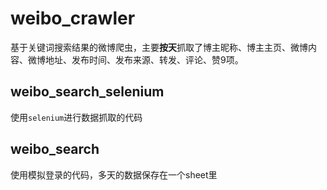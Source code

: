 # weibo_crawler
基于关键词搜索结果的微博爬虫，主要**按天**抓取了博主昵称、博主主页、微博内容、微博地址、发布时间、发布来源、转发、评论、赞9项。

## weibo_search_selenium
使用`selenium`进行数据抓取的代码

## weibo_search
使用模拟登录的代码，多天的数据保存在一个sheet里